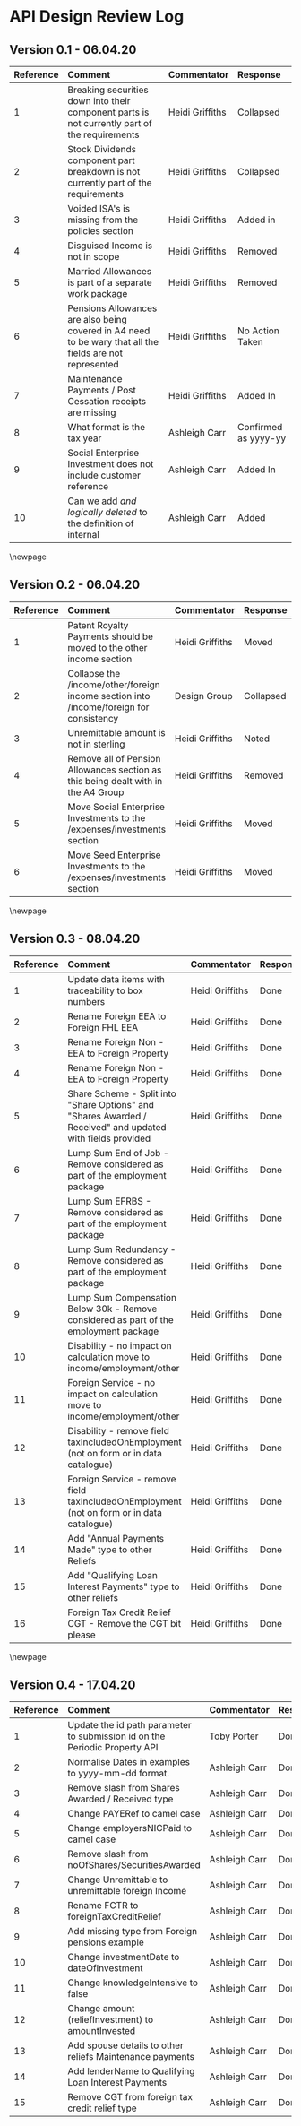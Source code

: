 # API Design Review Log

## Version 0.1 - 06.04.20

| Reference | Comment                                                                                                    | Commentator     | Response             |
|:----------|:-----------------------------------------------------------------------------------------------------------|:----------------|:---------------------|
| 1         | Breaking securities down into their component parts is not currently part of the requirements              | Heidi Griffiths | Collapsed            |
| 2         | Stock Dividends component part breakdown is not currently part of the requirements                         | Heidi Griffiths | Collapsed            |
| 3         | Voided ISA's is missing from the policies section                                                          | Heidi Griffiths | Added in             |
| 4         | Disguised Income is not in scope                                                                           | Heidi Griffiths | Removed              |
| 5         | Married Allowances is part of a separate work package                                                      | Heidi Griffiths | Removed              |
| 6         | Pensions Allowances are also being covered in A4 need to be wary that all the fields are not represented   | Heidi Griffiths | No Action Taken      |
| 7         | Maintenance Payments / Post Cessation receipts are missing                                                 | Heidi Griffiths | Added In             |
| 8         | What format is the tax year                                                                                | Ashleigh Carr   | Confirmed as yyyy-yy |
| 9         | Social Enterprise Investment does not include customer reference                                           | Ashleigh Carr   | Added In             |
| 10        | Can we add _and logically deleted_ to the definition of internal                                           | Ashleigh Carr   | Added                |

\newpage

## Version 0.2 - 06.04.20

| Reference | Comment                                                                                                    | Commentator     | Response  |
|:----------|:-----------------------------------------------------------------------------------------------------------|:----------------|:----------|
| 1         | Patent Royalty Payments should be moved to the other income section                                        | Heidi Griffiths | Moved     |
| 2         | Collapse the /income/other/foreign income section into /income/foreign for consistency                     | Design Group    | Collapsed |
| 3         | Unremittable amount is not in sterling                                                                     | Heidi Griffiths | Noted     |
| 4         | Remove all of Pension Allowances section as this being dealt with in the A4 Group                          | Heidi Griffiths | Removed   |
| 5         | Move Social Enterprise Investments to the /expenses/investments section                                    | Heidi Griffiths | Moved     |
| 6         | Move Seed Enterprise Investments to the /expenses/investments section                                      | Heidi Griffiths | Moved     |

\newpage

## Version 0.3 - 08.04.20

| Reference | Comment                                                                                                    | Commentator     | Response |
|:----------|:-----------------------------------------------------------------------------------------------------------|:----------------|:---------|
| 1         | Update data items with traceability to box numbers                                                         | Heidi Griffiths | Done     |
| 2         | Rename Foreign EEA to Foreign FHL EEA                                                                      | Heidi Griffiths | Done     |
| 3         | Rename Foreign Non - EEA to Foreign Property                                                               | Heidi Griffiths | Done     |
| 4         | Rename Foreign Non - EEA to Foreign Property                                                               | Heidi Griffiths | Done     |
| 5         | Share Scheme - Split into "Share Options" and "Shares Awarded / Received" and updated with fields provided | Heidi Griffiths | Done     |
| 6         | Lump Sum End of Job	- Remove considered as part of the employment package                                  | Heidi Griffiths | Done     |
| 7         | Lump Sum EFRBS	- Remove considered as part of the employment package                                      | Heidi Griffiths | Done     |
| 8         | Lump Sum Redundancy	- Remove considered as part of the employment package                                  | Heidi Griffiths | Done     |
| 9         | Lump Sum Compensation Below 30k	- Remove considered as part of the employment package                      | Heidi Griffiths | Done     |
| 10        | Disability - no impact on calculation move to income/employment/other                                      | Heidi Griffiths | Done     |
| 11        | Foreign Service - no impact on calculation move to income/employment/other                                 | Heidi Griffiths | Done     |
| 12        | Disability - remove field taxIncludedOnEmployment (not on form or in data catalogue)                       | Heidi Griffiths | Done     |
| 13        | Foreign Service - remove field taxIncludedOnEmployment (not on form or in data catalogue)                  | Heidi Griffiths | Done     |
| 14        | Add "Annual Payments Made" type to other Reliefs                                                           | Heidi Griffiths | Done     |
| 15        | Add "Qualifying Loan Interest Payments" type to other reliefs                                              | Heidi Griffiths | Done     |
| 16        | Foreign Tax Credit Relief CGT - Remove the CGT bit please                                                  | Heidi Griffiths | Done     |

\newpage

## Version 0.4 - 17.04.20

| Reference | Comment                                                                                                    | Commentator     | Response |
|:----------|:-----------------------------------------------------------------------------------------------------------|:----------------|:---------|
| 1         | Update the id path parameter to submission id on the Periodic Property API                                 | Toby Porter     | Done     |
| 2         | Normalise Dates in examples to yyyy-mm-dd format.                                                          | Ashleigh Carr   | Done     |
| 3         | Remove slash from Shares Awarded / Received type                                                           | Ashleigh Carr   | Done     |
| 4         | Change PAYERef to camel case                                                                               | Ashleigh Carr   | Done     |
| 5         | Change employersNICPaid to camel case                                                                      | Ashleigh Carr   | Done     |
| 6         | Remove slash from noOfShares/SecuritiesAwarded                                                             | Ashleigh Carr   | Done     |
| 7         | Change Unremittable to unremittable foreign Income                                                         | Ashleigh Carr   | Done     |
| 8         | Rename FCTR to foreignTaxCreditRelief                                                                      | Ashleigh Carr   | Done     |
| 9         | Add missing type from Foreign pensions example                                                             | Ashleigh Carr   | Done     |
| 10        | Change investmentDate to dateOfInvestment                                                                  | Ashleigh Carr   | Done     |
| 11        | Change knowledgeIntensive to false                                                                         | Ashleigh Carr   | Done     |
| 12        | Change amount (reliefInvestment) to amountInvested                                                         | Ashleigh Carr   | Done     |
| 13        | Add spouse details to other reliefs Maintenance payments                                                   | Ashleigh Carr   | Done     |
| 14        | Add lenderName to Qualifying Loan Interest Payments                                                        | Ashleigh Carr   | Done     |
| 15        | Remove CGT from foreign tax credit relief type                                                             | Ashleigh Carr   | Done     |
       
